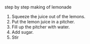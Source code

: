 step by step making of lemonade
1. Squeeze the juice out of the lemons. 
2. Put  the lemon juice in a pitcher.
3. Fill up the pitcher with water.
4. Add sugar.
5. Stir